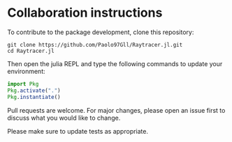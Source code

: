 # Collaboration instructions

To contribute to the package development, clone this repository:

```shell
git clone https://github.com/Paolo97Gll/Raytracer.jl.git
cd Raytracer.jl
```

Then open the julia REPL and type the following commands to update your environment:

```julia
import Pkg
Pkg.activate(".")
Pkg.instantiate()
```

Pull requests are welcome. For major changes, please open an issue first to discuss what you would like to change.

Please make sure to update tests as appropriate.
